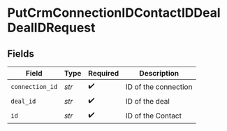 # PutCrmConnectionIDContactIDDealDealIDRequest


## Fields

| Field                | Type                 | Required             | Description          |
| -------------------- | -------------------- | -------------------- | -------------------- |
| `connection_id`      | *str*                | :heavy_check_mark:   | ID of the connection |
| `deal_id`            | *str*                | :heavy_check_mark:   | ID of the deal       |
| `id`                 | *str*                | :heavy_check_mark:   | ID of the Contact    |